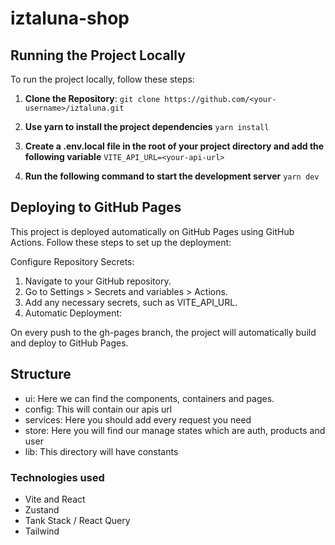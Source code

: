 # iztaluna-shop

## Running the Project Locally

To run the project locally, follow these steps:

1. **Clone the Repository**:
   `git clone https://github.com/<your-username>/iztaluna.git`
2. **Use yarn to install the project dependencies**
   `yarn install`

3. **Create a .env.local file in the root of your project directory and add the following variable**
   `VITE_API_URL=<your-api-url>
`
4. **Run the following command to start the development server**
   `yarn dev`



## Deploying to GitHub Pages

This project is deployed automatically on GitHub Pages using GitHub Actions. Follow these steps to set up the deployment:

Configure Repository Secrets:

1. Navigate to your GitHub repository.
2. Go to Settings > Secrets and variables > Actions.
3. Add any necessary secrets, such as VITE_API_URL.
4. Automatic Deployment:

On every push to the gh-pages branch, the project will automatically build and deploy to GitHub Pages.


## Structure

- ui: Here we can find the components, containers and pages.
- config: This will contain our apis url
- services: Here you should add every request you need
- store: Here you will find our manage states which are auth, products and user
- lib: This directory will have constants

### Technologies used

- Vite and React
- Zustand
- Tank Stack / React Query
- Tailwind
